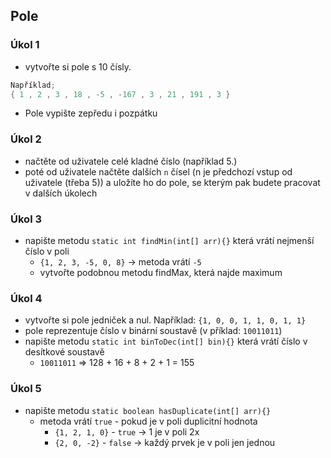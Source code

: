 ## Pole

### Úkol 1

- vytvořte si pole s 10 čísly. 
```java
Například;
{ 1 , 2 , 3 , 18 , -5 , -167 , 3 , 21 , 191 , 3 }
```
- Pole vypište zepředu i pozpátku

### Úkol 2
- načtěte od uživatele celé kladné číslo (například 5.)
- poté od uživatele načtěte dalších `n` čísel (n je předchozí vstup od uživatele (třeba 5)) a uložíte ho do pole, se kterým pak budete pracovat v dalších úkolech

### Úkol 3
- napište metodu `static int findMin(int[] arr){}` která vrátí nejmenší číslo v poli
  - `{1, 2, 3, -5, 0, 8}` -> metoda vrátí `-5`
  - vytvořte podobnou metodu findMax, která najde maximum

### Úkol 4
- vytvořte si pole jedniček a nul. Například: `{1, 0, 0, 1, 1, 0, 1, 1}`
- pole reprezentuje číslo v binární soustavě (v příklad: `10011011`)
- napište metodu `static int binToDec(int[] bin){}` která vrátí číslo v desítkové soustavě
  - `10011011` => 128 + 16 + 8 + 2 + 1 = 155  

### Úkol 5
- napište metodu `static boolean hasDuplicate(int[] arr){}`
  - metoda vrátí `true` - pokud je v poli duplicitní hodnota
    - `{1, 2, 1, 0}` - `true` -> 1 je v poli 2x
    - `{2, 0, -2}` - `false` -> každý prvek je v poli jen jednou
